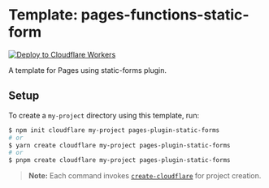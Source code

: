 # Template: pages-functions-static-form

[![Deploy to Cloudflare Workers](https://deploy.workers.cloudflare.com/button)](https://deploy.workers.cloudflare.com/?url=https://github.com/cloudflare/templates/tree/main/pages-functions-static-form)

A template for Pages using static-forms plugin.

## Setup

To create a `my-project` directory using this template, run:

```sh
$ npm init cloudflare my-project pages-plugin-static-forms
# or
$ yarn create cloudflare my-project pages-plugin-static-forms
# or
$ pnpm create cloudflare my-project pages-plugin-static-forms
```

> **Note:** Each command invokes [`create-cloudflare`](https://www.npmjs.com/package/create-cloudflare) for project creation.
